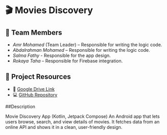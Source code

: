 # 🎬 Movies Discovery

## 👥 Team Members
- *Amr Mohamed* (Team Leader) – Responsible for writing the logic code.
- *Abdalrahman Mohamed* – Responsible for writing the logic code.
- *Salma Fathy* - Responsible for the app design.
- *Rokaya Taha* – Responsible for Firebase integration.

## 🔗 Project Resources
- 📂 [Google Drive Link](https://drive.google.com/drive/folders/1jBRFV0KBceXAK8NEcSd1UfnaaHFS32p9?usp=sharing)
- 💻 [GitHub Repository](https://github.com/Amr-mohamed-abbd-allah-mohamed/movies-discovery-)


##Description

Movie Discovery App (Kotlin, Jetpack Compose)
An Android app that lets users browse, search, and view details of movies. It fetches data from an online API and shows it in a clean, user-friendly design.
